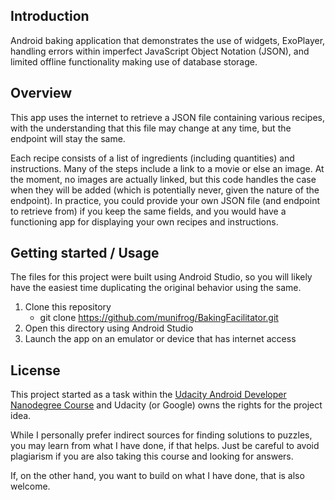 ## Introduction

Android baking application that demonstrates the use of widgets, ExoPlayer, handling errors within
imperfect JavaScript Object Notation (JSON), and limited offline functionality making use of
database storage.

## Overview

This app uses the internet to retrieve a JSON file containing various recipes, with the
understanding that this file may change at any time, but the endpoint will stay the same.

Each recipe consists of a list of ingredients (including quantities) and instructions. Many of the
steps include a link to a movie or else an image. At the moment, no images are actually linked, but
this code handles the case when they will be added (which is potentially never, given the nature of
the endpoint). In practice, you could provide your own JSON file (and endpoint to retrieve from) if
you keep the same fields, and you would have a functioning app for displaying your own recipes and
instructions.

## Getting started / Usage

The files for this project were built using Android Studio, so you will likely have the easiest
time duplicating the original behavior using the same.

 1. Clone this repository
    * git clone https://github.com/munifrog/BakingFacilitator.git
 1. Open this directory using Android Studio
 1. Launch the app on an emulator or device that has internet access

## License
This project started as a task within the [Udacity Android Developer Nanodegree Course](https://www.udacity.com/course/android-developer-nanodegree-by-google--nd801)
and Udacity (or Google) owns the rights for the project idea.

While I personally prefer indirect sources for finding solutions to puzzles, you may learn from
what I have done, if that helps. Just be careful to avoid plagiarism if you are also taking this
course and looking for answers.

If, on the other hand, you want to build on what I have done, that is also welcome.